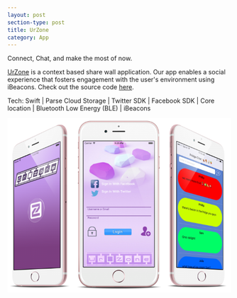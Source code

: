 ```yaml
---
layout: post
section-type: post
title: UrZone
category: App
---
```


Connect, Chat, and make the most of now.

[UrZone](http://app.urzoneapp.com) is a context based share wall application. Our app enables a social experience that fosters engagement with the user's environment using iBeacons. Check out the source code [here](https://github.com/SamuelShaw/UrZone/tree/master/UrZone).

 Tech:
Swift | Parse Cloud Storage | Twitter SDK | Facebook SDK | Core location | Bluetooth Low Energy (BLE) | iBeacons

<img style="border:none" src="/img/zoneimg.png">
